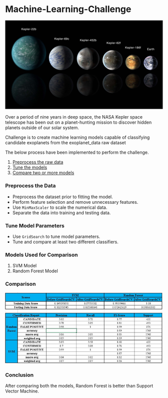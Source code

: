 # Machine-Learning-Challenge

![exoplanets.jpg](Images/exoplanets.jpg)


Over a period of nine years in deep space, the NASA Kepler space telescope has been out on a planet-hunting mission to discover hidden planets outside of our solar system.

Challenge is to create machine learning models capable of classifying candidate exoplanets from the exoplanet_data raw dataset 

The below process have been implemented to perform the challenge.

1. [Preprocess the raw data](#Preprocessing)
2. [Tune the models](#Tune-Model-Parameters)
3. [Compare two or more models](#Models-Used-for-Comparison)

### Preprocess the Data

* Preprocess the dataset prior to fitting the model.
* Perform feature selection and remove unnecessary features.
* Use `MinMaxScaler` to scale the numerical data.
* Separate the data into training and testing data.

### Tune Model Parameters

* Use `GridSearch` to tune model parameters.
* Tune and compare at least two different classifiers.


### Models Used for Comparison 

1. SVM Model
2. Random Forest Model

### Comparison

![Comparison.jpg](Comparison_SVM_vs_RF.jpg)

### Conclusion

After comparing both the models, Random Forest is better than Support Vector Machine.
